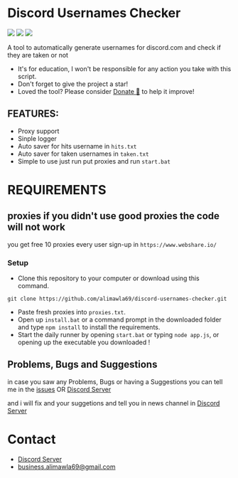 # Discord Usernames Checker
  <a href="https://github.com/alimawla69/discord-usernames-checker/"><img src="https://img.shields.io/github/last-commit/alimawla69/discord-usernames-checker?style=flat" /></a>
  <a href="https://github.com/alimawla69/discord-usernames-checker/stargazers"><img src="https://img.shields.io/github/stars/alimawla69/discord-usernames-checker?style=flat" /></a>
  <a href="https://github.com/alimawla69/discord-usernames-checker"><img src="https://visitor-badge.laobi.icu/badge?page_id=discord-usernames-checker" /></a>
 
A tool to automatically generate usernames for discord.com and check if they are taken or not

* It's for education, I won't be responsible for any action you take with this script.
* Don't forget to give the project a star!
* Loved the tool? Please consider [Donate 💸](https://www.patreon.com/alimawla69) to help it improve!
## FEATURES:
- Proxy support 
- Sinple logger
- Auto saver for hits username in `hits.txt`
- Auto saver for taken usernames in `taken.txt`
- Simple to use just run put proxies and run `start.bat`

# REQUIREMENTS
## proxies if you didn't use good proxies the code will not work 
you get free 10 proxies every user sign-up in `https://www.webshare.io/`

### Setup
* Clone this repository to your computer or download using this command.
```
git clone https://github.com/alimawla69/discord-usernames-checker.git 
```
* Paste fresh proxies into `proxies.txt`.
* Open up `install.bat` or a command prompt in the downloaded folder and type `npm install` to install the requirements.
* Start the daily runner by opening `start.bat` or typing `node app.js`, or opening up the executable you downloaded !

## Problems, Bugs and Suggestions

in case you saw any Problems, Bugs or having a Suggestions you can  tell me in the [issues](https://github.com/alimawla69/discord-usernames-checker/issues/new) OR [Discord Server](https://discord.gg/HFZRWUC)

and i will fix and your suggetions and tell you in news channel in [Discord Server](https://discord.gg/HFZRWUC)

# Contact
- [Discord Server](https://discord.gg/HFZRWUC)
- [business.alimawla69@gmail.com](mailto:business.alimawla69@gmail.com)
